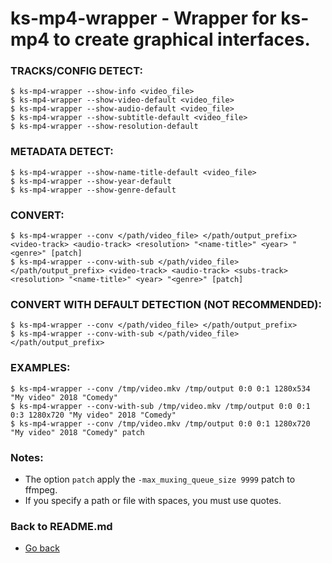 ks-mp4-wrapper - Wrapper for ks-mp4 to create graphical interfaces.
===================================================================

### TRACKS/CONFIG DETECT:

```shell
$ ks-mp4-wrapper --show-info <video_file>
$ ks-mp4-wrapper --show-video-default <video_file>
$ ks-mp4-wrapper --show-audio-default <video_file>
$ ks-mp4-wrapper --show-subtitle-default <video_file>
$ ks-mp4-wrapper --show-resolution-default
```

### METADATA DETECT:
  
```shell
$ ks-mp4-wrapper --show-name-title-default <video_file>
$ ks-mp4-wrapper --show-year-default
$ ks-mp4-wrapper --show-genre-default
```
    
### CONVERT:
  
```shell
$ ks-mp4-wrapper --conv </path/video_file> </path/output_prefix> <video-track> <audio-track> <resolution> "<name-title>" <year> "<genre>" [patch]
$ ks-mp4-wrapper --conv-with-sub </path/video_file> </path/output_prefix> <video-track> <audio-track> <subs-track> <resolution> "<name-title>" <year> "<genre>" [patch]
```
    
### CONVERT WITH DEFAULT DETECTION (NOT RECOMMENDED):

```shell
$ ks-mp4-wrapper --conv </path/video_file> </path/output_prefix>
$ ks-mp4-wrapper --conv-with-sub </path/video_file> </path/output_prefix>
```
    
### EXAMPLES:

```shell
$ ks-mp4-wrapper --conv /tmp/video.mkv /tmp/output 0:0 0:1 1280x534 "My video" 2018 "Comedy"
$ ks-mp4-wrapper --conv-with-sub /tmp/video.mkv /tmp/output 0:0 0:1 0:3 1280x720 "My video" 2018 "Comedy"
$ ks-mp4-wrapper --conv /tmp/video.mkv /tmp/output 0:0 0:1 1280x720 "My video" 2018 "Comedy" patch
```
    
### Notes:

  * The option `patch` apply the `-max_muxing_queue_size 9999` patch to ffmpeg.
  * If you specify a path or file with spaces, you must use quotes.
    
### Back to README.md
    
* [Go back](https://git.q3aql.dev/q3aql/ks-tools/src/branch/main/README.md)
  
